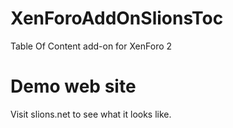# XenForoAddOnSlionsToc
Table Of Content add-on for XenForo 2

# Demo web site
Visit slions.net to see what it looks like.
